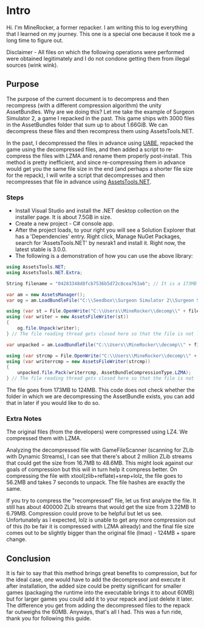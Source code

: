 # Intro
Hi. I'm MineRocker, a former repacker. I am writing this to log everything that I learned on my journey. This one is a special one because it took me a long time to figure out.

Disclaimer - All files on which the following operations were performed were obtained legitimately and I do not condone getting them from illegal sources (wink wink).

## Purpose
The purpose of the current document is to decompress and then recompress (with a different compression algorithm) the unity AssetBundles. Why are we doing this? Let me take the example of Surgeon Simulator 2, a game I repacked in the past. This game ships with 3000 files in the AssetBundles folder that sum up to about 1.66GiB. We can decompress these files and then recompress them using AssetsTools.NET.

In the past, I decompressed the files in advance using [UABE](https://github.com/SeriousCache/UABE), repacked the game using the decompressed files, and then added a script to re-compress the files with LZMA and rename them properly post-install. This method is pretty inefficient, and since re-compressing them in advance would get you the same file size in the end (and perhaps a shorter file size for the repack), I will write a script that decompresses and then recompresses that file in advance using [AssetsTools.NET](https://github.com/nesrak1/AssetsTools.NET).

### Steps
* Install Visual Studio and install the .NET desktop collection on the installer page. It is about 7.5GB in size.
* Create a new project - C# console app.
* After the project loads, to your right you will see a Solution Explorer that has a 'Dependencies' entry. Right click, Manage NuGet Packages, search for 'AssetsTools.NET' by nesrak1 and install it. Right now, the latest stable is 3.0.0.
* The following is a demonstration of how you can use the above library:
```csharp
using AssetsTools.NET;
using AssetsTools.NET.Extra;

String filename = "04283348d8fcb7536b5d72c8cea763a6"; // It is a 173MB file that I will use for demonstration purposes.

var am = new AssetsManager();
var og = am.LoadBundleFile("C:\\Seedbox\\Surgeon Simulator 2\\Surgeon Simulator 2\\Surgeon Simulator 2_Data\\StreamingAssets\\Content\\AssetBundles\\" + filename);

using (var st = File.OpenWrite("C:\\Users\\MineRocker\\decomp\\" + filename))
using (var writer = new AssetsFileWriter(st))
{
    og.file.Unpack(writer);
} // The file reading thread gets closed here so that the file is not locked anymore

var unpacked = am.LoadBundleFile("C:\\Users\\MineRocker\\decomp\\" + filename);

using (var strcmp = File.OpenWrite("C:\\Users\\MineRocker\\decomp\\" + filename + "-recomp"))
using (var writerrcmp = new AssetsFileWriter(strcmp))
{
    unpacked.file.Pack(writerrcmp, AssetBundleCompressionType.LZMA);
} // The file reading thread gets closed here so that the file is not locked anymore
```

The file goes from 173MB to 124MB. This code does not check whether the folder in which we are decompressing the AssetBundle exists, you can add that in later if you would like to do so.

### Extra Notes
The original files (from the developers) were compressed using LZ4. We compressed them with LZMA.

Analyzing the decompressed file with GameFileScanner (scanning for ZLib with Dynamic Streams), I can see that there's about 2 million ZLib streams that could get the size from 16.7MB to 48.6MB. This might look against our goals of compression but this will in turn help it compress better. On compressing the file with xtool(zlib+reflate)+srep+lolz, the file goes to 56.2MB and takes 7 seconds to unpack. The file hashes are exactly the same.

If you try to compress the "recompressed" file, let us first analyze the file. It still has about 400000 ZLib streams that would get the size from 3.22MB to 6.79MB. Compression could prove to be helpful but let us see. Unfortunately as I expected, lolz is unable to get any more compression out of this (to be fair it is compressed with LZMA already) and the final file size comes out to be slightly bigger than the original file (lmao) - 124MB + spare change.

## Conclusion
It is fair to say that this method brings great benefits to compression, but for the ideal case, one would have to add the decompressor and execute it after installation, the added size could be pretty significant for smaller games (packaging the runtime into the executable brings it to about 60MB) but for larger games you could add it to your repack and just delete it later. The difference you get from adding the decompressed files to the repack far outweighs the 60MB. Anyways, that's all I had. This was a fun ride, thank you for following this guide.
